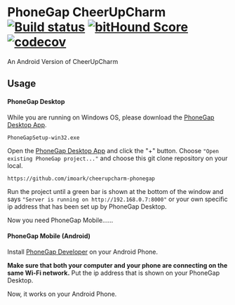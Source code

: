 # PhoneGap CheerUpCharm [![Build status](https://ci.appveyor.com/api/projects/status/4yq7ij035ya3g5bq/branch/master?svg=true)](https://ci.appveyor.com/project/stevengill/phonegap-cli/branch/master) [![bitHound Score][bithound-img]][bithound-url] [![codecov](https://codecov.io/gh/phonegap/phonegap-cli/branch/master/graph/badge.svg)](https://codecov.io/gh/phonegap/phonegap-cli)

An Android Version of CheerUpCharm

## Usage

#### PhoneGap Desktop

While you are running on Windows OS, please download the [PhoneGap Desktop App][phonegap-cli-url].

    PhoneGapSetup-win32.exe

Open the [PhoneGap Desktop App][phonegap-cli-url] and click the "+" button.
Choose `"Open existing PhoneGap project..."` and choose this git clone repository on your local.

    https://github.com/imoark/cheerupcharm-phonegap

Run the project until a green bar is shown at the bottom of the window and says `"Server is running on http://192.168.0.7:8000"` or your own specific ip address that has been set up by PhoneGap Desktop.

Now you need PhoneGap Mobile......

#### PhoneGap Mobile (Android)

Install [PhoneGap Developer][phonegap-app] on your Android Phone.

**Make sure that both your computer and your phone are connecting on the same Wi-Fi network.** Put the ip address that is shown on your PhoneGap Desktop.

Now, it works on your Android Phone.






[phonegap-cli-url]: https://github.com/phonegap/phonegap-app-desktop/releases/download/0.4.5/PhoneGapSetup-win32.exe
[phonegap-app]: https://play.google.com/store/apps/details?id=com.adobe.phonegap.app
[bithound-img]: https://www.bithound.io/github/phonegap/phonegap-app-hello-world/badges/score.svg
[bithound-url]: https://www.bithound.io/github/phonegap/phonegap-app-hello-world
[config-xml]: https://github.com/phonegap/phonegap-template-hello-world/blob/master/config.xml
[index-html]: https://github.com/phonegap/phonegap-template-hello-world/blob/master/www/index.html
[cordova-whitelist-guide]: https://cordova.apache.org/docs/en/dev/guide/appdev/whitelist/index.html
[cordova-plugin-whitelist]: http://cordova.apache.org/docs/en/latest/reference/cordova-plugin-whitelist
[cordova-plugin-whitelist-csp]: http://cordova.apache.org/docs/en/latest/reference/cordova-plugin-whitelist#content-security-policy
[csp-is-awesome]: http://cspisawesome.com
